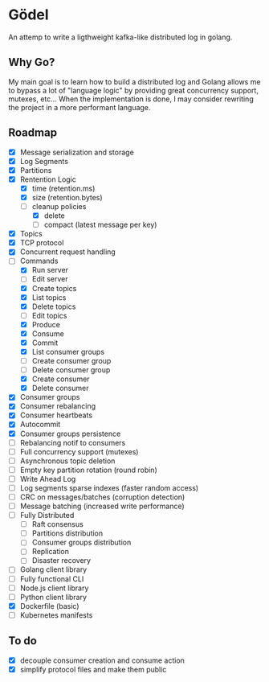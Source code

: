 # Gödel

An attemp to write a ligthweight kafka-like distributed log in golang.

## Why Go?

My main goal is to learn how to build a distributed log and Golang allows me to bypass a lot of "language logic" by providing great concurrency support, mutexes, etc... When the implementation is done, I may consider rewriting the project in a more performant language.

## Roadmap

- [x] Message serialization and storage
- [x] Log Segments
- [x] Partitions
- [x] Rentention Logic
    - [x] time (retention.ms)
    - [x] size (retention.bytes)
    - [ ] cleanup policies
        - [x] delete
        - [ ] compact (latest message per key)
- [x] Topics
- [x] TCP protocol
- [x] Concurrent request handling
- [ ] Commands 
    - [x] Run server
    - [ ] Edit server
    - [x] Create topics
    - [x] List topics
    - [x] Delete topics
    - [ ] Edit topics
    - [x] Produce
    - [x] Consume
    - [x] Commit
    - [x] List consumer groups
    - [ ] Create consumer group
    - [ ] Delete consumer group
    - [x] Create consumer
    - [x] Delete consumer
- [x] Consumer groups
- [x] Consumer rebalancing
- [x] Consumer heartbeats
- [x] Autocommit
- [x] Consumer groups persistence
- [ ] Rebalancing notif to consumers
- [ ] Full concurrency support (mutexes)
- [ ] Asynchronous topic deletion
- [ ] Empty key partition rotation (round robin)
- [ ] Write Ahead Log
- [ ] Log segments sparse indexes (faster random access)
- [ ] CRC on messages/batches (corruption detection)
- [ ] Message batching (increased write performance)
- [ ] Fully Distributed
    - [ ] Raft consensus
    - [ ] Partitions distribution
    - [ ] Consumer groups distribution
    - [ ] Replication
    - [ ] Disaster recovery
- [ ] Golang client library
- [ ] Fully functional CLI
- [ ] Node.js client library
- [ ] Python client library
- [x] Dockerfile (basic)
- [ ] Kubernetes manifests

## To do

- [x] decouple consumer creation and consume action
- [x] simplify protocol files and make them public

